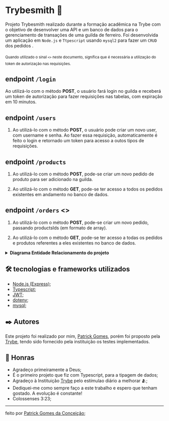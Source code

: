 # Trybesmith  🚀
Projeto Trybesmith realizado durante a formação acadêmica na Trybe com o objetivo de desenvolver uma API e um banco de dados para o gerenciamento de transações de uma guilda de ferreiro.
Foi desenvolvida um aplicação em `Node.js` e `Ttpescript` usando `mysql2` para fazer um `CRUD` dos pedidos .

<sub>Quando utilizado o sinal `<>` neste documento, significa que é necessária a utilização do token de autorização nas requisições.</sub>

## endpoint `/login`
Ao utilizá-lo com o método <strong>POST</strong>, o usuário fará login no guilda e receberá um token de autorização para fazer requisições nas tabelas, com expiração em 10 minutos.

## endpoint `/users`
1. Ao utilizá-lo com o método <strong>POST</strong>, o usuário pode criar um novo user, com username e senha. Ao fazer essa requisição, automaticamente é feito o login e retornado um token para acesso a outos tipos de requisições.

## endpoint `/products`
1.  Ao utilizá-lo com o método <strong>POST</strong>, pode-se criar um novo pedido de produto para ser adicionado na guilda.

2. Ao utilizá-lo com o método <strong>GET</strong>, pode-se ter acesso a todos os pedidos existentes em andamento no banco de dados.

## endpoint `/orders` <>
1. Ao utilizá-lo com o método <strong>POST</strong>, pode-se criar um novo pedido, passando productsIds (em formato de array).

2. Ao utilizá-lo com o método <strong>GET</strong>, pode-se ter acesso a todas os pedidos e produtos referentes a eles existentes no banco de dados.

<details>
  <summary><strong>Diagrama Entidade Relacionamento do projeto</strong></summary><br />

  <img src="images/diagram-der.png" height="200px" />

</details>

## 🛠️ tecnologias e frameworks utilizados
* [Node.js (Express)](http://expressjs.com/);
* [Typescript](https://www.typescriptlang.org/pt/docs/);
* [JWT](https://jwt.io/introduction/);
* [dotenv](https://www.dotenv.org/docs);
* [mysql](https://dev.mysql.com/doc/);

## ✒️ Autores
Este projeto foi realizado por mim, [Patrick Gomes](https://www.linkedin.com/in/patrickgomesc/), porém foi proposto pela [Trybe](https://www.betrybe.com/), tendo sido fornecido pela instituição os testes implementados.

## 🎁 Honras

* Agradeço primeiramente a Deus;
* É o primeiro projeto que fiz com Typescript, para a tipagem de dados;
* Agradeço à Instituição [Trybe](https://www.betrybe.com/) pelo estímulao diário a melhorar 🫂;
* Dediquei-me como sempre faço a este trabalho e espero que tenham gostado. A evolução é constante!
* Colossenses 3:23;

---
feito por [Patrick Gomes da Conceição](https://gist.github.com/lohhans);